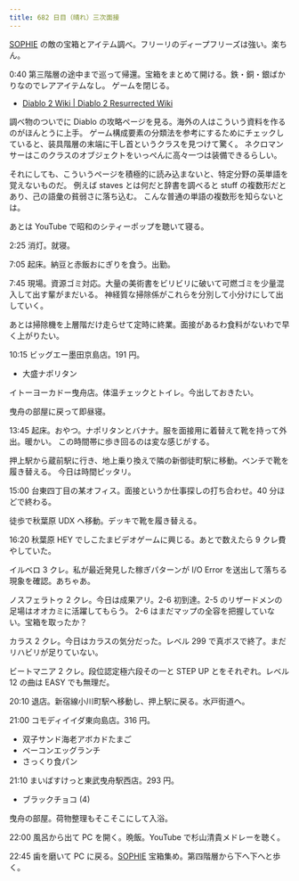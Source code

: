 ```yaml
---
title: 682 日目（晴れ）三次面接
---
```


[SOPHIE][dtp22] の敵の宝箱とアイテム調べ。フリーリのディープフリーズは強い。楽ちん。

0:40 第三階層の途中まで巡って帰還。宝箱をまとめて開ける。鉄・銅・銀ばかりなのでレアアイテムなし。
ゲームを閉じる。

* [Diablo 2 Wiki &#x7c; Diablo 2 Resurrected Wiki](https://diablo2.wiki.fextralife.com/Diablo+2+Resurrected+Wiki)

調べ物のついでに Diablo の攻略ページを見る。海外の人はこういう資料を作るのがほんとうに上手。
ゲーム構成要素の分類法を参考にするためにチェックしていると、装具階層の末端に干し首というクラスを見つけて驚く。
ネクロマンサーはこのクラスのオブジェクトをいっぺんに高々一つは装備できるらしい。

それにしても、こういうページを積極的に読み込まないと、特定分野の英単語を覚えないものだ。
例えば staves とは何だと辞書を調べると stuff の複数形だとあり、己の語彙の貧弱さに落ち込む。
こんな普通の単語の複数形を知らないとは。

あとは YouTube で昭和のシティーポップを聴いて寝る。

2:25 消灯。就寝。

7:05 起床。納豆と赤飯おにぎりを食う。出勤。

7:45 現場。資源ゴミ対応。大量の美術書をビリビリに破いて可燃ゴミを少量混入して出す輩がまだいる。
神経質な掃除係がこれらを分別して小分けにして出していく。

あとは掃除機を上層階だけ走らせて定時に終業。面接があるわ食料がないわで早く上がりたい。

10:15 ビッグエー墨田京島店。191 円。

* 大盛ナポリタン

イトーヨーカドー曳舟店。体温チェックとトイレ。今出しておきたい。

曳舟の部屋に戻って即昼寝。

13:45 起床。おやつ。ナポリタンとバナナ。服を面接用に着替えて靴を持って外出。暖かい。
この時間帯に歩き回るのは変な感じがする。

押上駅から蔵前駅に行き、地上乗り換えで隣の新御徒町駅に移動。ベンチで靴を履き替える。
今日は時間ピッタリ。

15:00 台東四丁目の某オフィス。面接というか仕事探しの打ち合わせ。40 分ほどで終わる。

徒歩で秋葉原 UDX へ移動。デッキで靴を履き替える。

16:20 秋葉原 HEY でしこたまビデオゲームに興じる。あとで数えたら 9 クレ費やしていた。

イルベロ 3 クレ。私が最近発見した稼ぎパターンが I/O Error を送出して落ちる現象を確認。あちゃあ。

ノスフェラトゥ 2 クレ。今日は成果アリ。2-6 初到達。2-5 のリザードメンの足場はオオカミに活躍してもらう。
2-6 はまだマップの全容を把握していない。宝箱を取ったか？

カラス 2 クレ。今日はカラスの気分だった。レベル 299 で真ボスで終了。まだリハビリが足りていない。

ビートマニア 2 クレ。段位認定極六段その一と STEP UP とをそれぞれ。レベル 12 の曲は EASY でも無理だ。

20:10 退店。新宿線小川町駅へ移動し、押上駅に戻る。水戸街道へ。

21:00 コモディイイダ東向島店。316 円。

* 双子サンド海老アボカドたまご
* ベーコンエッグランチ
* さっくり食パン

21:10 まいばすけっと東武曳舟駅西店。293 円。

* ブラックチョコ (4)

曳舟の部屋。荷物整理もそこそこにして入浴。

22:00 風呂から出て PC を開く。晩飯。YouTube で杉山清貴メドレーを聴く。

22:45 歯を磨いて PC に戻る。[SOPHIE][dtp22] 宝箱集め。第四階層から下へ下へと歩く。

[dtp22]: https://wodifes.net/game/show/469
